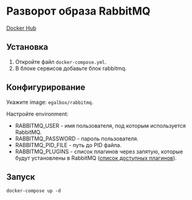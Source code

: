 # Разворот образа RabbitMQ

[Docker Hub](https://hub.docker.com/r/egalbox/rabbitmq)

## Установка

1. Откройте файл `docker-compose.yml`.
2. В блоке сервисов добавьте блок rabbitmq.

## Конфигурирование

Укажите image: `egalbox/rabbitmq`.

Настройте environment:
* RABBITMQ_USER - имя пользователя, под которым используется RabbitMQ.
* RABBITMQ_PASSWORD - пароль пользователя.
* RABBITMQ_PID_FILE - путь до PID файла.
* RABBITMQ_PLUGINS - список плагинов через запятую, которые будут установлены в RabbitMQ ([список доступных плагинов](https://www.rabbitmq.com/plugins.html)).

## Запуск

`docker-compose up -d`
